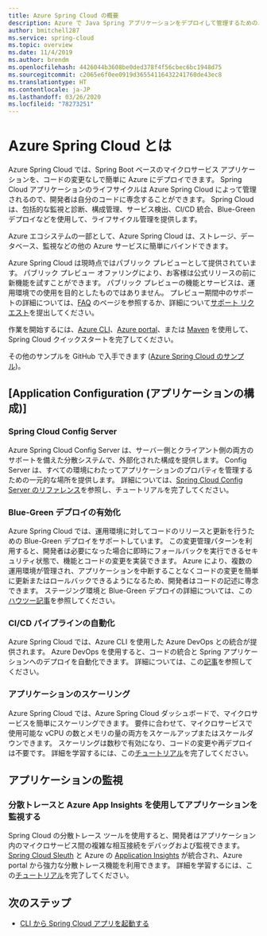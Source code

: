 ```yaml
---
title: Azure Spring Cloud の概要
description: Azure で Java Spring アプリケーションをデプロイして管理するための、Azure Spring Cloud の機能とメリットついて説明します。
author: bmitchell287
ms.service: spring-cloud
ms.topic: overview
ms.date: 11/4/2019
ms.author: brendm
ms.openlocfilehash: 4426044b3608be0ded378f4f56cbec6bc1948d75
ms.sourcegitcommit: c2065e6f0ee0919d36554116432241760de43ec8
ms.translationtype: HT
ms.contentlocale: ja-JP
ms.lasthandoff: 03/26/2020
ms.locfileid: "78273251"
---
```

# <a name="what-is-azure-spring-cloud"></a>Azure Spring Cloud とは

Azure Spring Cloud では、Spring Boot ベースのマイクロサービス アプリケーションを、コードの変更なしで簡単に Azure にデプロイできます。  Spring Cloud アプリケーションのライフサイクルは Azure Spring Cloud によって管理されるので、開発者は自分のコードに専念することができます。  Spring Cloud は、包括的な監視と診断、構成管理、サービス検出、CI/CD 統合、Blue-Green デプロイなどを使用して、ライフサイクル管理を提供します。

Azure エコシステムの一部として、Azure Spring Cloud は、ストレージ、データベース、監視などの他の Azure サービスに簡単にバインドできます。

Azure Spring Cloud は現時点ではパブリック プレビューとして提供されています。 パブリック プレビュー オファリングにより、お客様は公式リリースの前に新機能を試すことができます。  パブリック プレビューの機能とサービスは、運用環境での使用を目的としたものではありません。  プレビュー期間中のサポートの詳細については、[FAQ](https://azure.microsoft.com/support/faq/) のページを参照するか、詳細について[サポート リクエスト](https://docs.microsoft.com/azure/azure-portal/supportability/how-to-create-azure-support-request)を提出してください。

作業を開始するには、[Azure CLI](spring-cloud-quickstart-launch-app-cli.md)、[Azure portal](spring-cloud-quickstart-launch-app-portal.md)、または [Maven](spring-cloud-quickstart-launch-app-maven.md) を使用して、Spring Cloud クイックスタートを完了してください。

その他のサンプルを GitHub で入手できます ([Azure Spring Cloud のサンプル](https://github.com/Azure-Samples/Azure-Spring-Cloud-Samples/tree/master/service-binding-cosmosdb-sql))。

## <a name="application-configuration"></a>[Application Configuration (アプリケーションの構成)]

### <a name="spring-cloud-config-server"></a>Spring Cloud Config Server

Azure Spring Cloud Config Server は、サーバー側とクライアント側の両方のサポートを備えた分散システムで、外部化された構成を提供します。  Config Server は、すべての環境にわたってアプリケーションのプロパティを管理するための一元的な場所を提供します。  詳細については、[Spring Cloud Config Server のリファレンス](https://spring.io/projects/spring-cloud-config.md)を参照し、チュートリアルを完了してください。

### <a name="enable-bluegreen-deployments"></a>Blue-Green デプロイの有効化

Azure Spring Cloud では、運用環境に対してコードのリリースと更新を行うための Blue-Green デプロイをサポートしています。  この変更管理パターンを利用すると、開発者は必要になった場合に即時にフォールバックを実行できるセキュリティ状態で、機能とコードの変更を実装できます。  Azure により、複数の運用環境が管理され、アプリケーションを中断することなくコードの変更を簡単に更新またはロールバックできるようになるため、開発者はコードの記述に専念できます。  ステージング環境と Blue-Green デプロイの詳細については、この[ハウツー記事](spring-cloud-howto-staging-environment.md)を参照してください。

### <a name="automate-cicd-pipelines"></a>CI/CD パイプラインの自動化

Azure Spring Cloud では、Azure CLI を使用した Azure DevOps との統合が提供されます。  Azure DevOps を使用すると、コードの統合と Spring アプリケーションへのデプロイを自動化できます。  詳細については、この[記事](spring-cloud-howto-cicd.md)を参照してください。

### <a name="scale-your-application"></a>アプリケーションのスケーリング

Azure Spring Cloud では、Azure Spring Cloud ダッシュボードで、マイクロサービスを簡単にスケーリングできます。  要件に合わせて、マイクロサービスで使用可能な vCPU の数とメモリの量の両方をスケールアップまたはスケールダウンできます。  スケーリングは数秒で有効になり、コードの変更や再デプロイは不要です。  詳細を学習するには、この[チュートリアル](spring-cloud-tutorial-scale-manual.md)を完了してください。

## <a name="application-monitoring"></a>アプリケーションの監視

### <a name="monitor-your-application-using-distributed-tracing-and-azure-app-insights"></a>分散トレースと Azure App Insights を使用してアプリケーションを監視する

Spring Cloud の分散トレース ツールを使用すると、開発者はアプリケーション内のマイクロサービス間の複雑な相互接続をデバッグおよび監視できます。  [Spring Cloud Sleuth](https://spring.io/projects/spring-cloud-sleuth) と Azure の [Application Insights](../azure-monitor/insights/insights-overview.md) が統合され、Azure portal から強力な分散トレース機能を利用できます。  詳細を学習するには、この[チュートリアル](spring-cloud-tutorial-distributed-tracing.md)を完了してください。

## <a name="next-steps"></a>次のステップ

- [CLI から Spring Cloud アプリを起動する](spring-cloud-quickstart-launch-app-cli.md)
